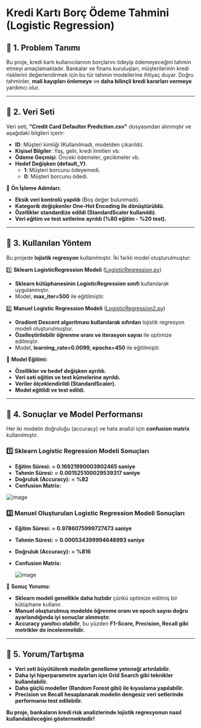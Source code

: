 # **Kredi Kartı Borç Ödeme Tahmini (Logistic Regression)**

## **📌 1. Problem Tanımı**
Bu proje, kredi kartı kullanıcılarının borçlarını ödeyip ödemeyeceğini tahmin etmeyi amaçlamaktadır. Bankalar ve finans kuruluşları, müşterilerinin kredi risklerini değerlendirmek için bu tür tahmin modellerine ihtiyaç duyar. Doğru tahminler, **mali kayıpları önlemeye** ve **daha bilinçli kredi kararları vermeye** yardımcı olur.

---

## **📌 2. Veri Seti**
Veri seti, **"Credit Card Defaulter Prediction.csv"** dosyasından alınmıştır ve aşağıdaki bilgileri içerir:

- **ID**: Müşteri kimliği (Kullanılmadı, modelden çıkarıldı).
- **Kişisel Bilgiler**: Yaş, gelir, kredi limitleri vb.
- **Ödeme Geçmişi**: Önceki ödemeler, gecikmeler vb.
- **Hedef Değişken (default_Y)**:
  - **1**: Müşteri borcunu ödeyemedi.
  - **0**: Müşteri borcunu ödedi.

🔹 **Ön İşleme Adımları:**
- **Eksik veri kontrolü yapıldı** (Boş değer bulunmadı).
- **Kategorik değişkenler One-Hot Encoding ile dönüştürüldü**.
- **Özellikler standardize edildi (StandardScaler kullanıldı)**.
- **Veri eğitim ve test setlerine ayrıldı (%80 eğitim - %20 test).**

---

## **📌 3. Kullanılan Yöntem**
Bu projede **lojistik regresyon** kullanılmıştır. İki farklı model oluşturulmuştur:

1️⃣ **Sklearn LogisticRegression Modeli** ([LogisticRegression.py](LogisticRegression.py))
   - **Sklearn kütüphanesinin LogisticRegression sınıfı** kullanılarak uygulanmıştır.
   - Model, **max_iter=500** ile eğitilmiştir.
   
2️⃣ **Manuel Logistic Regression Modeli** ([LogisticRegression2.py](LogisticRegression2.py))
   - **Gradient Descent algoritması kullanılarak sıfırdan** lojistik regresyon modeli oluşturulmuştur.
   - **Özelleştirilebilir öğrenme oranı ve iterasyon sayısı** ile optimize edilmiştir.
   - Model, **learning_rate=0.0099, epochs=450** ile eğitilmiştir.

📌 **Model Eğitimi:**
- **Özellikler ve hedef değişken ayrıldı.**
- **Veri seti eğitim ve test kümelerine ayrıldı.**
- **Veriler ölçeklendirildi (StandardScaler).**
- **Model eğitildi ve test edildi.**

---

## **📌 4. Sonuçlar ve Model Performansı**
Her iki modelin doğruluğu (accuracy) ve hata analizi için **confusion matrix** kullanılmıştır.

### **1️⃣ Sklearn Logistic Regression Modeli Sonuçları**
- **Eğitim Süresi:** ≈ **0.16921990003902465 saniye**
- **Tahmin Süresi:** ≈ **0.001525100029539317 saniye**
- **Doğruluk (Accuracy):** ≈ **%82**
- **Confusion Matrix:**
  
 ![image](https://github.com/user-attachments/assets/987897d5-7060-47b2-8940-9546422861c6)

### **2️⃣ Manuel Oluşturulan Logistic Regression Modeli Sonuçları**
- **Eğitim Süresi:** ≈ **0.9786075999727473 saniye**
- **Tahmin Süresi:** ≈ **0.000534399994648993 saniye**
- **Doğruluk (Accuracy):** ≈ **%816**
- **Confusion Matrix:**
  
  ![image](https://github.com/user-attachments/assets/af3b4cf2-fc57-49cc-b8a7-246432900eb9)


🔹 **Sonuç Yorumu:**
- **Sklearn modeli genellikle daha hızlıdır** çünkü optimize edilmiş bir kütüphane kullanır.
- **Manuel oluşturulmuş modelde öğrenme oranı ve epoch sayısı doğru ayarlandığında iyi sonuçlar alınmıştır.**
- **Accuracy yanıltıcı olabilir**, bu yüzden **F1-Score, Precision, Recall gibi metrikler de incelenmelidir.**

---

## **📌 5. Yorum/Tartışma**
- **Veri seti büyütülerek modelin genelleme yeteneği artırılabilir.**
- **Daha iyi hiperparametre ayarları için Grid Search gibi teknikler kullanılabilir.**
- **Daha güçlü modeller (Random Forest gibi) ile kıyaslama yapılabilir.**
- **Precision ve Recall hesaplanarak modelin dengesiz veri setlerinde performansı test edilebilir.**

**Bu proje, bankaların kredi risk analizlerinde lojistik regresyonun nasıl kullanılabileceğini göstermektedir!**

